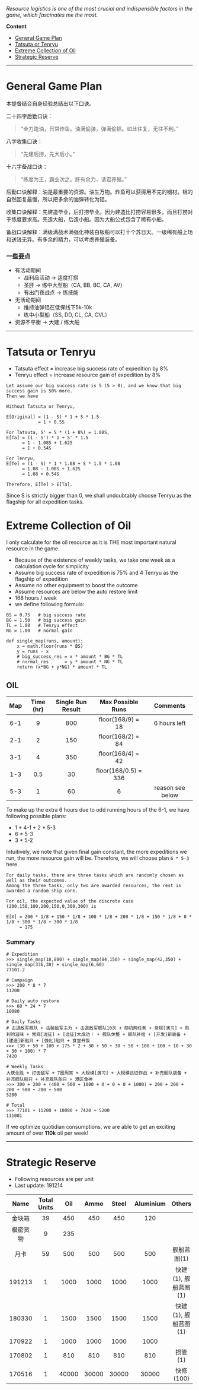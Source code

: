 _Resource logistics is one of the most crucial and indispensible factors in the game, which fascinates me the most._

__Content__

- [General Game Plan](#general-game-plan)
- [Tatsuta or Tenryu](#tatsuta-or-tenryu)
- [Extreme Collection of Oil](#extreme-collection-of-oil)
- [Strategic Reserve](#strategic-reserve)

---

# General Game Plan

本提督结合自身经验总结出以下口诀。

二十四字后勤口诀：

> “全力跑油，日常炸鱼。油满偷弹，弹满偷铝。如此往复，无往不利。”

八字收集口诀：

> “先建后捞，先大后小。”

十六字备战口诀：

> “练度为王，霸业次之。肝有余力，请君养殖。”

后勤口诀解释：油是最重要的资源。油生万物。炸鱼可以获得用不完的钢材。铝的自然回复最慢，所以把多余的油弹转化为铝。

收集口诀解释：先建造毕业，后打捞毕业。因为建造比打捞容易很多，而且打捞对于练度要求高。先造大船，后造小船。因为大船公式包含了稀有小船。

备战口诀解释：满级满战术满强化神装白板船可以打十个苏日天。一级稀有船上场和送钱无异。有多余的精力，可以考虑养殖装备。

### 一些要点

- 有活动期间
    - 战利品活动 -> 适度打捞
    - 圣肝 -> 练中大型船（CA, BB, BC, CA, AV）
    - 有出门夜战点 -> 练技能
- 无活动期间
    - 维持油弹铝在低保线下5k-10k
    - 练中小型船（SS, DD, CL, CA, CVL）
- 资源不平衡 -> 大建 / 练大船

---

# Tatsuta or Tenryu

- Tatsuta effect = increase big success rate of expedition by 8%
- Tenryu effect = increase resource gain of expedition by 8%

```
Let assume our big success rate is S (S > 0), and we know that big success gain is 50% more. 
Then we have

Without Tatsuta or Tenryu,

E[Original] = (1 - S) * 1 + S * 1.5
            = 1 + 0.5S

For Tatsuta, S' = S * (1 + 8%) = 1.08S,
E[Ta] = (1 - S') * 1 + S' * 1.5
      = 1 - 1.08S + 1.62S
      = 1 + 0.54S

For Tenryu,
E[Te] = (1 - S) * 1 * 1.08 + S * 1.5 * 1.08
      = 1.08 - 1.08S + 1.62S
      = 1.08 + 0.54S

Therefore, E[Te] > E[Ta].
```

Since S is strictly bigger than 0, we shall undoubtably choose Tenryu as the flagship for all expedition tasks.

# Extreme Collection of Oil

I only calculate for the oil resource as it is THE most important natural resource in the game.

- Because of the existence of weekly tasks, we take one week as a calculation cycle for simplicity
- Assume big success rate of expedition is 75% and 4 Tenryu as the flagship of expedition
- Assume no other equipment to boost the outcome
- Assume resources are below the auto restore limit
- 168 hours / week
- we define following formula:

```
BS = 0.75   # big success rate
BG = 1.50   # big success gain
TL = 1.08   # Tenryu effect
NG = 1.00   # normal gain

def single_map(runs, amount):
    x = math.floor(runs * BS)
    y = runs - x
    # big_success_res = x * amount * BG * TL
    # normal_res      = y * amount * NG * TL
    return (x*BG + y*NG) * amount * TL
```

## OIL

| Map | Time (hr) | Single Run Result | Max Possible Runs | Comments |
|:---:|:----:|:-----------------:|:-----------------:|:--------:|
| 6-1 | 9 | 800 | floor(168/9) = 18 | 6 hours left |
| 2-1 | 2 | 150 | floor(168/2) = 84 | |
| 3-1 | 4 | 350 | floor(168/4) = 42 | |
| 1-3 | 0.5 | 30 | floor(168/0.5) = 336 | |
| 5-3 | 1 | 60 | 6 | reason see below |

To make up the extra 6 hours due to odd running hours of the 6-1, we have following possible plans:  
- 1 * 4-1 + 2 * 5-3
- 6 * 5-3
- 3 * 5-2

Intuitively, we note that given final gain constant, the more expeditions we run, the more resource gain will be.
Therefore, we will choose plan `6 * 5-3` here.

```
For daily tasks, there are three tasks which are randomly chosen as well as their outcomes.
Among the three tasks, only two are awarded resources, the rest is awarded a random ship core.

For oil, the expected value of the discrete case (200,150,100,200,150,0,300,300) is

E[X] = 200 * 1/8 + 150 * 1/8 + 100 * 1/8 + 200 * 1/8 + 150 * 1/8 + 0 * 1/8 + 300 * 1/8 + 300 * 1/8
     = 175
```

### Summary

```
# Expedition
>>> single_map(18,800) + single_map(84,150) + single_map(42,350) + single_map(336,30) + single_map(6,60)
77101.2

# Campaign
>>> 200 * 8 * 7
11200

# Daily auto restore
>>> 60 * 24 * 7
10080

# Daily Tasks
# 击退敌军舰队 + 击破敌军主力 + 击退敌军舰队10次 + 随机两任务 + 常规[演习] + 胜利的滋味 + 常规[远征] + [远征]大成功！ + 舰队休整 + 舰队补给 + [开发]新装备 + [建造]新船只 + [强化]船只 + 食堂开饭
>>> (30 + 50 + 100 + 175 * 2 + 30 + 50 + 30 + 50 + 100 + 100 + 10 + 30 + 30 + 100) * 7
7420

# Weekly Tasks
大获全胜 + 打击敌军 + 7图周常 + 大规模[演习] + 大规模远征作战 + 补充舰队装备 + 补充舰队船只 + 补充舰队船只 + 港区食神
>>> 300 + 200 + (400 + 500 + 1000 + 0 + 0 + 0 + 1000) + 200 + 200 + 200 + 500 + 200 + 500
5200

# Total
>>> 77101 + 11200 + 10080 + 7420 + 5200
111001
```

If we optimize quotidian consumptions, we are able to get an exciting amount of over **110k** oil per week!

---

# Strategic Reserve

- Following resources are per unit
- Last update: 191214

| Name | Total Units | Oil | Ammo | Steel | Aluminium | Others |
|:----:|:------:|:---:|:----:|:-----:|:---------:|:------:|
| 金块箱 | 39 | 450 | 450 | 450 | 120 | |
| 极密货物 | 9 | 235 | | | | |
| 月卡 | 59 | 500 | 500 | 500 | 500 | 舰船蓝图(1) |
| 191213 | 1 | 1000 | 1000 | 1000 | 1000 | 快建(1), 舰船蓝图(1) |
| 180330 | 1 | 1500 | 1500 | 1500 | 1500 | 快建(1), 舰船蓝图(1) |
| 170922 | 1 | 1000 | 1000 | 1000 | 1000 | |
| 170802 | 1 | 810 | 810 | 810 | 810 | 损管(1) |
| 170516 | 1 | 40000 | 30000 | 30000 | 30000 | 快修(100) |
